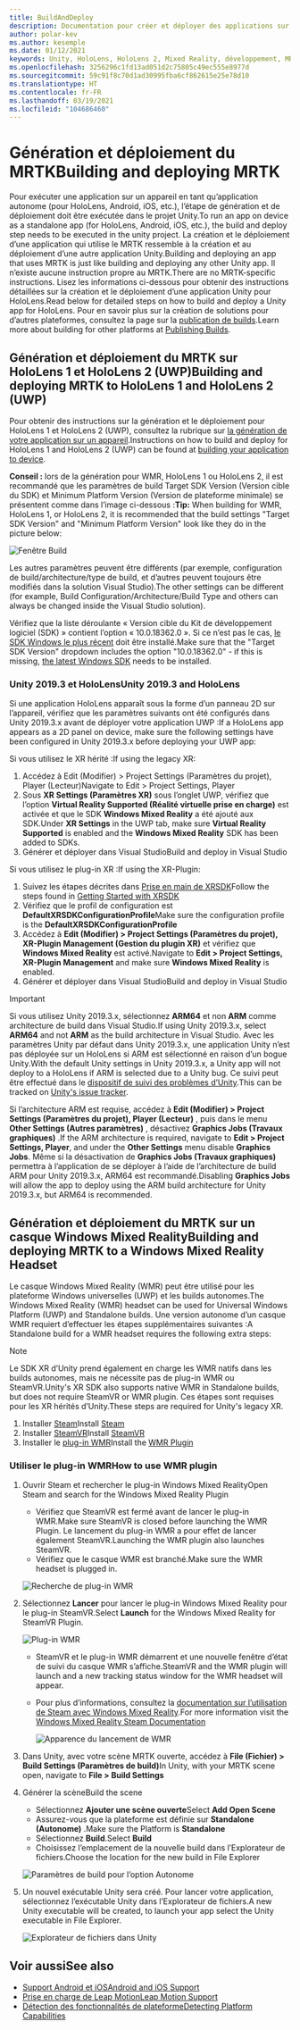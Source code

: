 ```yaml
---
title: BuildAndDeploy
description: Documentation pour créer et déployer des applications sur différents appareils.
author: polar-kev
ms.author: kesemple
ms.date: 01/12/2021
keywords: Unity, HoloLens, HoloLens 2, Mixed Reality, développement, MRTK, Visual Studio, Android, iOS
ms.openlocfilehash: 3256296c1fd13ad051d2c75805c49ec555e8977d
ms.sourcegitcommit: 59c91f8c70d1ad30995fba6cf862615e25e78d10
ms.translationtype: HT
ms.contentlocale: fr-FR
ms.lasthandoff: 03/19/2021
ms.locfileid: "104686460"
---
```

# <a name="building-and-deploying-mrtk"></a><span data-ttu-id="1cb2a-104">Génération et déploiement du MRTK</span><span class="sxs-lookup"><span data-stu-id="1cb2a-104">Building and deploying MRTK</span></span>

<span data-ttu-id="1cb2a-105">Pour exécuter une application sur un appareil en tant qu’application autonome (pour HoloLens, Android, iOS, etc.), l’étape de génération et de déploiement doit être exécutée dans le projet Unity.</span><span class="sxs-lookup"><span data-stu-id="1cb2a-105">To run an app on device as a standalone app (for HoloLens, Android, iOS, etc.), the build and deploy step needs to be executed in the unity project.</span></span> <span data-ttu-id="1cb2a-106">La création et le déploiement d’une application qui utilise le MRTK ressemble à la création et au déploiement d’une autre application Unity.</span><span class="sxs-lookup"><span data-stu-id="1cb2a-106">Building and deploying an app that uses MRTK is just like building and deploying any other Unity app.</span></span> <span data-ttu-id="1cb2a-107">Il n’existe aucune instruction propre au MRTK.</span><span class="sxs-lookup"><span data-stu-id="1cb2a-107">There are no MRTK-specific instructions.</span></span> <span data-ttu-id="1cb2a-108">Lisez les informations ci-dessous pour obtenir des instructions détaillées sur la création et le déploiement d’une application Unity pour HoloLens.</span><span class="sxs-lookup"><span data-stu-id="1cb2a-108">Read below for detailed steps on how to build and deploy a Unity app for HoloLens.</span></span>  <span data-ttu-id="1cb2a-109">Pour en savoir plus sur la création de solutions pour d’autres plateformes, consultez la page sur la [publication de builds](https://docs.unity3d.com/Manual/PublishingBuilds.html).</span><span class="sxs-lookup"><span data-stu-id="1cb2a-109">Learn more about building for other platforms at [Publishing Builds](https://docs.unity3d.com/Manual/PublishingBuilds.html).</span></span>

## <a name="building-and-deploying-mrtk-to-hololens-1-and-hololens-2-uwp"></a><span data-ttu-id="1cb2a-110">Génération et déploiement du MRTK sur HoloLens 1 et HoloLens 2 (UWP)</span><span class="sxs-lookup"><span data-stu-id="1cb2a-110">Building and deploying MRTK to HoloLens 1 and HoloLens 2 (UWP)</span></span>

<span data-ttu-id="1cb2a-111">Pour obtenir des instructions sur la génération et le déploiement pour HoloLens 1 et HoloLens 2 (UWP), consultez la rubrique sur [la génération de votre application sur un appareil](https://docs.microsoft.com/windows/mixed-reality/mrlearning-base-ch1#build-your-application-to-your-device).</span><span class="sxs-lookup"><span data-stu-id="1cb2a-111">Instructions on how to build and deploy for HoloLens 1 and HoloLens 2 (UWP) can be found at [building your application to device](https://docs.microsoft.com/windows/mixed-reality/mrlearning-base-ch1#build-your-application-to-your-device).</span></span>

<span data-ttu-id="1cb2a-112">**Conseil :** lors de la génération pour WMR, HoloLens 1 ou HoloLens 2, il est recommandé que les paramètres de build Target SDK Version (Version cible du SDK) et Minimum Platform Version (Version de plateforme minimale) se présentent comme dans l’image ci-dessous :</span><span class="sxs-lookup"><span data-stu-id="1cb2a-112">**Tip:** When building for WMR, HoloLens 1, or HoloLens 2, it is recommended that the build settings "Target SDK Version" and "Minimum Platform Version" look like they do in the picture below:</span></span>

![Fenêtre Build](../features/images/getting-started/BuildWindow.png)

<span data-ttu-id="1cb2a-114">Les autres paramètres peuvent être différents (par exemple, configuration de build/architecture/type de build, et d’autres peuvent toujours être modifiés dans la solution Visual Studio).</span><span class="sxs-lookup"><span data-stu-id="1cb2a-114">The other settings can be different (for example, Build Configuration/Architecture/Build Type and others can always be changed inside the Visual Studio solution).</span></span>

<span data-ttu-id="1cb2a-115">Vérifiez que la liste déroulante « Version cible du Kit de développement logiciel (SDK) » contient l’option « 10.0.18362.0 ». Si ce n’est pas le cas, [le SDK Windows le plus récent](https://developer.microsoft.com/windows/downloads/windows-10-sdk) doit être installé.</span><span class="sxs-lookup"><span data-stu-id="1cb2a-115">Make sure that the "Target SDK Version" dropdown includes the option "10.0.18362.0" - if this is missing, [the latest Windows SDK](https://developer.microsoft.com/windows/downloads/windows-10-sdk) needs to be installed.</span></span>

### <a name="unity-20193-and-hololens"></a><span data-ttu-id="1cb2a-116">Unity 2019.3 et HoloLens</span><span class="sxs-lookup"><span data-stu-id="1cb2a-116">Unity 2019.3 and HoloLens</span></span>

<span data-ttu-id="1cb2a-117">Si une application HoloLens apparaît sous la forme d’un panneau 2D sur l’appareil, vérifiez que les paramètres suivants ont été configurés dans Unity 2019.3.x avant de déployer votre application UWP :</span><span class="sxs-lookup"><span data-stu-id="1cb2a-117">If a HoloLens app appears as a 2D panel on device, make sure the following settings have been configured in Unity 2019.3.x before deploying your UWP app:</span></span>

<span data-ttu-id="1cb2a-118">Si vous utilisez le XR hérité :</span><span class="sxs-lookup"><span data-stu-id="1cb2a-118">If using the legacy XR:</span></span>

1. <span data-ttu-id="1cb2a-119">Accédez à Edit (Modifier) > Project Settings (Paramètres du projet), Player (Lecteur)</span><span class="sxs-lookup"><span data-stu-id="1cb2a-119">Navigate to Edit > Project Settings, Player</span></span>
1. <span data-ttu-id="1cb2a-120">Sous **XR Settings (Paramètres XR)** sous l’onglet UWP, vérifiez que l’option **Virtual Reality Supported (Réalité virtuelle prise en charge)** est activée et que le SDK **Windows Mixed Reality** a été ajouté aux SDK.</span><span class="sxs-lookup"><span data-stu-id="1cb2a-120">Under **XR Settings** in the UWP tab, make sure **Virtual Reality Supported** is enabled and the **Windows Mixed Reality** SDK has been added to SDKs.</span></span>
1. <span data-ttu-id="1cb2a-121">Générer et déployer dans Visual Studio</span><span class="sxs-lookup"><span data-stu-id="1cb2a-121">Build and deploy in Visual Studio</span></span>

<span data-ttu-id="1cb2a-122">Si vous utilisez le plug-in XR :</span><span class="sxs-lookup"><span data-stu-id="1cb2a-122">If using the XR-Plugin:</span></span>

1. <span data-ttu-id="1cb2a-123">Suivez les étapes décrites dans [Prise en main de XRSDK](../configuration/GettingStartedWithMRTKAndXRSDK.md)</span><span class="sxs-lookup"><span data-stu-id="1cb2a-123">Follow the steps found in [Getting Started with XRSDK](../configuration/GettingStartedWithMRTKAndXRSDK.md)</span></span>
1. <span data-ttu-id="1cb2a-124">Vérifiez que le profil de configuration est **DefaultXRSDKConfigurationProfile**</span><span class="sxs-lookup"><span data-stu-id="1cb2a-124">Make sure the configuration profile is the **DefaultXRSDKConfigurationProfile**</span></span>
1. <span data-ttu-id="1cb2a-125">Accédez à **Edit (Modifier) > Project Settings (Paramètres du projet), XR-Plugin Management (Gestion du plugin XR)** et vérifiez que **Windows Mixed Reality** est activé.</span><span class="sxs-lookup"><span data-stu-id="1cb2a-125">Navigate to **Edit > Project Settings, XR-Plugin Management** and make sure **Windows Mixed Reality** is enabled.</span></span>
1. <span data-ttu-id="1cb2a-126">Générer et déployer dans Visual Studio</span><span class="sxs-lookup"><span data-stu-id="1cb2a-126">Build and deploy in Visual Studio</span></span>

>[!IMPORTANT]
> <span data-ttu-id="1cb2a-127">Si vous utilisez Unity 2019.3.x, sélectionnez **ARM64** et non **ARM** comme architecture de build dans Visual Studio.</span><span class="sxs-lookup"><span data-stu-id="1cb2a-127">If using Unity 2019.3.x, select **ARM64** and not **ARM** as the build architecture in Visual Studio.</span></span> <span data-ttu-id="1cb2a-128">Avec les paramètres Unity par défaut dans Unity 2019.3.x, une application Unity n’est pas déployée sur un HoloLens si ARM est sélectionné en raison d’un bogue Unity.</span><span class="sxs-lookup"><span data-stu-id="1cb2a-128">With the default Unity settings in Unity 2019.3.x, a Unity app will not deploy to a HoloLens if ARM is selected due to a Unity bug.</span></span> <span data-ttu-id="1cb2a-129">Ce suivi peut être effectué dans le [dispositif de suivi des problèmes d’Unity](https://issuetracker.unity3d.com/issues/enabling-graphics-jobs-in-2019-dot-3-x-results-in-a-crash-or-nothing-rendering-on-hololens-2).</span><span class="sxs-lookup"><span data-stu-id="1cb2a-129">This can be tracked on [Unity's issue tracker](https://issuetracker.unity3d.com/issues/enabling-graphics-jobs-in-2019-dot-3-x-results-in-a-crash-or-nothing-rendering-on-hololens-2).</span></span>
>
> <span data-ttu-id="1cb2a-130">Si l’architecture ARM est requise, accédez à **Edit (Modifier) > Project Settings (Paramètres du projet), Player (Lecteur)** , puis dans le menu **Other Settings (Autres paramètres)** , désactivez **Graphics Jobs (Travaux graphiques)** .</span><span class="sxs-lookup"><span data-stu-id="1cb2a-130">If the ARM architecture is required, navigate to **Edit > Project Settings, Player**, and under the **Other Settings** menu disable **Graphics Jobs**.</span></span> <span data-ttu-id="1cb2a-131">Même si la désactivation de **Graphics Jobs (Travaux graphiques)** permettra à l’application de se déployer à l’aide de l’architecture de build ARM pour Unity 2019.3.x, ARM64 est recommandé.</span><span class="sxs-lookup"><span data-stu-id="1cb2a-131">Disabling **Graphics Jobs** will allow the app to deploy using the ARM build architecture for Unity 2019.3.x, but ARM64 is recommended.</span></span>

## <a name="building-and-deploying-mrtk-to-a-windows-mixed-reality-headset"></a><span data-ttu-id="1cb2a-132">Génération et déploiement du MRTK sur un casque Windows Mixed Reality</span><span class="sxs-lookup"><span data-stu-id="1cb2a-132">Building and deploying MRTK to a Windows Mixed Reality Headset</span></span>

<span data-ttu-id="1cb2a-133">Le casque Windows Mixed Reality (WMR) peut être utilisé pour les plateforme Windows universelles (UWP) et les builds autonomes.</span><span class="sxs-lookup"><span data-stu-id="1cb2a-133">The Windows Mixed Reality (WMR) headset can be used for Universal Windows Platform (UWP) and Standalone builds.</span></span>  <span data-ttu-id="1cb2a-134">Une version autonome d’un casque WMR requiert d’effectuer les étapes supplémentaires suivantes :</span><span class="sxs-lookup"><span data-stu-id="1cb2a-134">A Standalone build for a WMR headset requires the following extra steps:</span></span>

> [!NOTE]
> <span data-ttu-id="1cb2a-135">Le SDK XR d’Unity prend également en charge les WMR natifs dans les builds autonomes, mais ne nécessite pas de plug-in WMR ou SteamVR.</span><span class="sxs-lookup"><span data-stu-id="1cb2a-135">Unity's XR SDK also supports native WMR in Standalone builds, but does not require SteamVR or WMR plugin.</span></span> <span data-ttu-id="1cb2a-136">Ces étapes sont requises pour les XR hérités d’Unity.</span><span class="sxs-lookup"><span data-stu-id="1cb2a-136">These steps are required for Unity's legacy XR.</span></span>

1. <span data-ttu-id="1cb2a-137">Installer [Steam](https://store.steampowered.com/about/)</span><span class="sxs-lookup"><span data-stu-id="1cb2a-137">Install [Steam](https://store.steampowered.com/about/)</span></span>
1. <span data-ttu-id="1cb2a-138">Installer [SteamVR](https://store.steampowered.com/app/250820/SteamVR/)</span><span class="sxs-lookup"><span data-stu-id="1cb2a-138">Install [SteamVR](https://store.steampowered.com/app/250820/SteamVR/)</span></span>
1. <span data-ttu-id="1cb2a-139">Installer le [plug-in WMR](https://store.steampowered.com/app/719950/Windows_Mixed_Reality_for_SteamVR/)</span><span class="sxs-lookup"><span data-stu-id="1cb2a-139">Install the [WMR Plugin](https://store.steampowered.com/app/719950/Windows_Mixed_Reality_for_SteamVR/)</span></span>

### <a name="how-to-use-wmr-plugin"></a><span data-ttu-id="1cb2a-140">Utiliser le plug-in WMR</span><span class="sxs-lookup"><span data-stu-id="1cb2a-140">How to use WMR plugin</span></span>

1. <span data-ttu-id="1cb2a-141">Ouvrir Steam et rechercher le plug-in Windows Mixed Reality</span><span class="sxs-lookup"><span data-stu-id="1cb2a-141">Open Steam and search for the Windows Mixed Reality Plugin</span></span>
    - <span data-ttu-id="1cb2a-142">Vérifiez que SteamVR est fermé avant de lancer le plug-in WMR.</span><span class="sxs-lookup"><span data-stu-id="1cb2a-142">Make sure SteamVR is closed before launching the WMR Plugin.</span></span> <span data-ttu-id="1cb2a-143">Le lancement du plug-in WMR a pour effet de lancer également SteamVR.</span><span class="sxs-lookup"><span data-stu-id="1cb2a-143">Launching the WMR plugin also launches SteamVR.</span></span>
    - <span data-ttu-id="1cb2a-144">Vérifiez que le casque WMR est branché.</span><span class="sxs-lookup"><span data-stu-id="1cb2a-144">Make sure the WMR headset is plugged in.</span></span>

    ![Recherche de plug-in WMR](../features/images/build-deploy/wmr/SteamSearchWMRPlugin.png)

1. <span data-ttu-id="1cb2a-146">Sélectionnez **Lancer** pour lancer le plug-in Windows Mixed Reality pour le plug-in SteamVR.</span><span class="sxs-lookup"><span data-stu-id="1cb2a-146">Select **Launch** for the Windows Mixed Reality for SteamVR Plugin.</span></span>

    ![Plug-in WMR](../features/images/build-deploy/wmr/WMRPlugin.png)

    - <span data-ttu-id="1cb2a-148">SteamVR et le plug-in WMR démarrent et une nouvelle fenêtre d’état de suivi du casque WMR s’affiche.</span><span class="sxs-lookup"><span data-stu-id="1cb2a-148">SteamVR and the WMR plugin will launch and a new tracking status window for the WMR headset will appear.</span></span>
    - <span data-ttu-id="1cb2a-149">Pour plus d’informations, consultez la [documentation sur l’utilisation de Steam avec Windows Mixed Reality](https://support.microsoft.com/help/4053622/windows-10-play-steamvr-games-in-windows-mixed-reality).</span><span class="sxs-lookup"><span data-stu-id="1cb2a-149">For more information visit the [Windows Mixed Reality Steam Documentation](https://support.microsoft.com/help/4053622/windows-10-play-steamvr-games-in-windows-mixed-reality)</span></span>

        ![Apparence du lancement de WMR](../features/images/build-deploy/wmr/WMRPluginActive.png)

1. <span data-ttu-id="1cb2a-151">Dans Unity, avec votre scène MRTK ouverte, accédez à **File (Fichier) > Build Settings (Paramètres de build)**</span><span class="sxs-lookup"><span data-stu-id="1cb2a-151">In Unity, with your MRTK scene open, navigate to **File > Build Settings**</span></span>

1. <span data-ttu-id="1cb2a-152">Générer la scène</span><span class="sxs-lookup"><span data-stu-id="1cb2a-152">Build the scene</span></span>
    - <span data-ttu-id="1cb2a-153">Sélectionnez **Ajouter une scène ouverte**</span><span class="sxs-lookup"><span data-stu-id="1cb2a-153">Select **Add Open Scene**</span></span>
    - <span data-ttu-id="1cb2a-154">Assurez-vous que la plateforme est définie sur **Standalone (Autonome)** .</span><span class="sxs-lookup"><span data-stu-id="1cb2a-154">Make sure the Platform is **Standalone**</span></span>
    - <span data-ttu-id="1cb2a-155">Sélectionnez **Build**.</span><span class="sxs-lookup"><span data-stu-id="1cb2a-155">Select **Build**</span></span>
    - <span data-ttu-id="1cb2a-156">Choisissez l’emplacement de la nouvelle build dans l’Explorateur de fichiers.</span><span class="sxs-lookup"><span data-stu-id="1cb2a-156">Choose the location for the new build in File Explorer</span></span>

    ![Paramètres de build pour l’option Autonome](../features/images/build-deploy/wmr/BuildSettingsStandaloneUnity.png)

1. <span data-ttu-id="1cb2a-158">Un nouvel exécutable Unity sera créé. Pour lancer votre application, sélectionnez l’exécutable Unity dans l’Explorateur de fichiers.</span><span class="sxs-lookup"><span data-stu-id="1cb2a-158">A new Unity executable will be created, to launch your app select the Unity executable in File Explorer.</span></span>

    ![Explorateur de fichiers dans Unity](../features/images/build-deploy/wmr/FileExplorerUnityExe.png)

## <a name="see-also"></a><span data-ttu-id="1cb2a-160">Voir aussi</span><span class="sxs-lookup"><span data-stu-id="1cb2a-160">See also</span></span>

- [<span data-ttu-id="1cb2a-161">Support Android et iOS</span><span class="sxs-lookup"><span data-stu-id="1cb2a-161">Android and iOS Support</span></span>](../features/cross-platform/UsingARFoundation.md)
- [<span data-ttu-id="1cb2a-162">Prise en charge de Leap Motion</span><span class="sxs-lookup"><span data-stu-id="1cb2a-162">Leap Motion Support</span></span>](../features/cross-platform/LeapMotionMRTK.md)
- [<span data-ttu-id="1cb2a-163">Détection des fonctionnalités de plateforme</span><span class="sxs-lookup"><span data-stu-id="1cb2a-163">Detecting Platform Capabilities</span></span>](../features/cross-platform/DetectingPlatformCapabilities.md)
